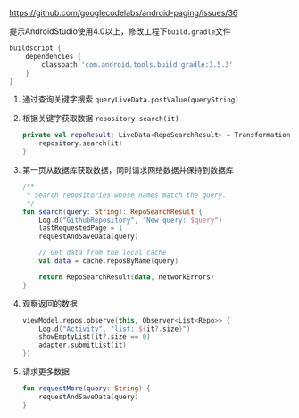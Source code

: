 https://github.com/googlecodelabs/android-paging/issues/36

提示AndroidStudio使用4.0以上，修改工程下`build.gradle`文件

```groovy
buildscript {
    dependencies {
        classpath 'com.android.tools.build:gradle:3.5.3'
    }
}
```



1. 通过查询关键字搜索 `queryLiveData.postValue(queryString)`

2. 根据关键字获取数据 `repository.search(it)`

   ```kotlin
   private val repoResult: LiveData<RepoSearchResult> = Transformations.map(queryLiveData) {
       repository.search(it)
   }
   ```

3. 第一页从数据库获取数据，同时请求网络数据并保持到数据库

   ```kotlin
   /**
    * Search repositories whose names match the query.
    */
   fun search(query: String): RepoSearchResult {
       Log.d("GithubRepository", "New query: $query")
       lastRequestedPage = 1
       requestAndSaveData(query)
   
       // Get data from the local cache
       val data = cache.reposByName(query)
   
       return RepoSearchResult(data, networkErrors)
   }
   ```

4. 观察返回的数据

   ```kotlin
   viewModel.repos.observe(this, Observer<List<Repo>> {
       Log.d("Activity", "list: ${it?.size}")
       showEmptyList(it?.size == 0)
       adapter.submitList(it)
   })
   ```

5. 请求更多数据

   ```kotlin
   fun requestMore(query: String) {
       requestAndSaveData(query)
   }
   ```
